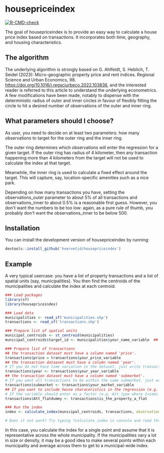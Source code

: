 
# housepriceindex

<!-- badges: start -->
[![R-CMD-check](https://github.com/hvervetid/housepriceindex/actions/workflows/R-CMD-check.yaml/badge.svg)](https://github.com/hvervetid/housepriceindex/actions/workflows/R-CMD-check.yaml)
<!-- badges: end -->

The goal of housepriceindex is to provide an easy way to calculate a house price index based on transactions. It incorporates both time, geography, and housing characteristics. 

## The algorithm
The underlying algorithm is strongly based on G. Ahlfeldt, S. Heblich, T. Seidel (2023): Micro-geographic property price and rent indices. Regional Science and Urban Economics, 98. https://doi.org/10.1016/j.regsciurbeco.2022.103836, and the interested reader is referred to this article to understand the underlying econometrics. A few modifications have been made, notably to dispense with the deterministic radius of outer and inner circles in favour of flexibly fitting the circle to hit a desired number of observations of the outer and inner ring. 

## What parameters should I choose? 
As user, you need to decide on at least two parameters: how many observations to target for the outer ring and the inner ring.

The outer ring determines which observations will enter the regression for a given target. If the outer ring has radius of 4 kilometer, then any transaction happening more than 4 kilometers from the target will not be used to calculate the index at that target.

Meanwhile, the inner ring is used to calculate a fixed effect around the target. This will capture, say, location-specific amenities such as a nice park. 

Depending on how many transactions you have, setting the observations_outer parameter to about 5% of all transactions and observations_inner to about 0.5% is a reasonable first guess. However, you don't want the numbers to be too low: again, as a pure rule of thumb, you probably don't want the observations_inner to be below 500. 
## Installation

You can install the development version of housepriceindex by running:

``` r
devtools::install_github('hvervetid/housepriceindex')
```

## Example

A very typical usercase: you have a list of property transactions and a list of spatial units (say, municipalities).
You then find the centroids of the municipalities and calculate the index at each centroid. 


``` r
### Load packages 
library(sf)
library(housepriceindex)

### Load data
municipalities <- read_sf('municipalities.shp')    
transactions <- read_sf('transactions.shp')

### Prepare list of spatial units
municipal_centroids <- st_centroid(municipalities)
municipal_centroids$target_id <- municipalities$your_name_variable  ## the target dataset must have a column named 'target_id'.

### Prepare list of transactions 
## the transaction dataset must have a column named 'price'.
transactions$price = transactions$your_price_variable 
## the transaction dataaset must have a column named 'year'. 
# If you do not have time variation in the dataset, just write transactions$year <- 1
transactions$year <- transactions$your_year_variable 
## the transaction dataset must have a column named 'submarket'. 
# If you want all transactions to be within the same submarket, just write transactions$submarket <- 1
transactions$submarket <- transactions$your_market_variable 
## If you want to include house characeristics in the regression (e.g. a dummy for the property being a flat), ensure the variable begins with 'Att_'
# If the variable should enter as a factor (e.g. Att_type where 1=semi-detached house, 2=detached house and 3=flat), ensure that is formatted as such by wrapping the right-hand side in as.factor().
transactions$Att_flatdummy <- transactions$is_the_property_a_flat 

### Run the index 
index <- calculate_index(municipal_centroids, transactions, observations_outer = 5000, observations_inner = 500)

# Does it not work? Try typing ?calculate_index in console and read through the documentation 
```
In this case, you calculate the index for a single point and assume that it is representative across the whole municipality. If the municipalities vary a lot in size or density, it may be a good idea to make several points within each municipality and average across them to get to a municipal-wide index. 
